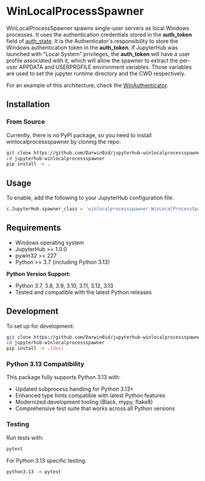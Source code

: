 # WinLocalProcessSpawner
WinLocalProcessSpawner spawns single-user servers as local Windows processes. It uses the authentication credentials stored in the **auth_token** field of [auth_state](http://jupyterhub.readthedocs.io/en/latest/reference/authenticators.html). It is the Authenticator's responsibility to store the Windows authentication token in the **auth_token**. If JupyterHub was launched with "Local System" privileges, the **auth_token** will have a user profile associated with it, which will allow the spawner to extract the per-user APPDATA and USERPROFILE environment variables. Those variables are used to set the jupyter runtime directory and the CWD respectively.

For an example of this architecture, check the [WinAuthenticator](https://github.com/ni/jupyterhub-winauthenticator).

## Installation

### From Source
Currently, there is no PyPI package, so you need to install winlocalprocessspawner by cloning the repo:

```bash
git clone https://github.com/Darwin0id/jupyterhub-winlocalprocessspawner.git
cd jupyterhub-winlocalprocessspawner
pip install -e .
```

## Usage
To enable, add the following to your JupyterHub configuration file:

```python
c.JupyterHub.spawner_class = 'winlocalprocessspawner.WinLocalProcessSpawner'
```

## Requirements
- Windows operating system
- JupyterHub >= 1.0.0
- pywin32 >= 227
- Python >= 3.7 (including Python 3.13)

**Python Version Support:**
- Python 3.7, 3.8, 3.9, 3.10, 3.11, 3.12, 3.13
- Tested and compatible with the latest Python releases

## Development
To set up for development:

```bash
git clone https://github.com/Darwin0id/jupyterhub-winlocalprocessspawner.git
cd jupyterhub-winlocalprocessspawner
pip install -e .[dev]
```

### Python 3.13 Compatibility
This package fully supports Python 3.13 with:
- Updated subprocess handling for Python 3.13+ 
- Enhanced type hints compatible with latest Python features
- Modernized development tooling (Black, mypy, flake8)
- Comprehensive test suite that works across all Python versions

### Testing
Run tests with:
```bash
pytest
```

For Python 3.13 specific testing:
```bash
python3.13 -m pytest
```